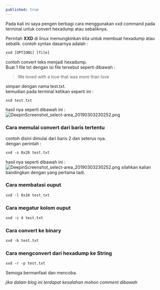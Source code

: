 ```yaml
---
published: true
---
```

Pada kali ini saya pengen berbagi cara menggunakan xxd command pada terminal untuk convert hexadump atau sebaliknya.

Perintah **XXD** di linux memungkinkan kita untuk membuat hexadump atau sebalik. contoh syntax dasarnya adalah :
```html
xxd [OPTIONS] [file]
```

contoh convert teks menjadi hexadump.  
Buat 1 file txt dengan isi file tersebut seperti dibawah :

> We loved with a love that was more than love

simpan dengan nama test.txt.  
kemudian pada terminal ketikan seperti ini :

```html
xxd test.txt
```

hasil nya seperti dibawah ini :
![DeepinScreenshot_select-area_20190303230252.png]({{site.baseurl}}/_posts/DeepinScreenshot_select-area_20190303230252.png)


### Cara memulai convert dari baris tertentu

contoh disini dimulai dari baris 2 dan seterus nya.  
dengan perintah :
```html
xxd -s 0x20 test.txt
```

hasil nya seperti dibawah ini :
![DeepinScreenshot_select-area_20190303230252.png]({{site.baseurl}}/_posts/DeepinScreenshot_select-area_20190303230252.png)
silahkan kalian bandingkan dengan yang pertama tadi.  

### Cara membatasi ouput 
```html
xxd -l 0x10 test.txt
```

### Cara megatur kolom ouput 
```html
xxd -c 4 test.txt
```

### Cara convert ke binary
```html
xxd -b test.txt
```

### Cara mengconvert dari hexadump ke String
```html
xxd -r -p test.txt
```

Semoga bermanfaat dan mencoba.  

*jika dalam blog ini terdapat kesalahan mohon comment dibawah*